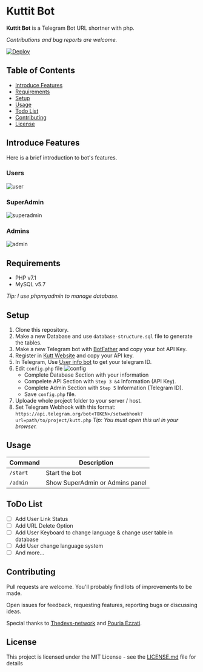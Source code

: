 # Kuttit Bot

**Kuttit Bot** is a Telegram Bot URL shortner with php.

*Contributions and bug reports are welcome.*

[![Deploy](https://www.herokucdn.com/deploy/button.svg)](https://heroku.com/deploy)

## Table of Contents
* [Introduce Features](#introduce-features)
* [Requirements](#requirements)
* [Setup](#setup)
* [Usage](#usage)
* [Todo List](#todo-list)
* [Contributing](#contributing)
* [License](#license)

## Introduce Features
Here is a brief introduction to bot's features.
### Users
![user](https://user-images.githubusercontent.com/30490118/59158251-77d63800-8acc-11e9-9cd3-8a8c09b2da2c.gif)
### SuperAdmin
![superadmin](https://user-images.githubusercontent.com/30490118/59158263-a8b66d00-8acc-11e9-973e-55b27b1192d7.gif)
### Admins
![admin](https://user-images.githubusercontent.com/30490118/59158287-267a7880-8acd-11e9-99c4-e5e970621e06.gif)

## Requirements
* PHP   v7.1
* MySQL v5.7

*Tip: I use phpmyadmin to manage database.*

## Setup
1. Clone this repository.
2. Make a new Database and use `database-structure.sql` file to generate the tables.
3. Make a new Telegram bot with [BotFather](https://t.me/botfather) and copy your bot API Key.
4. Register in [Kutt Website](https://kutt.it) and copy your API key.
5. In Telegram, Use [User info bot](https://t.me/userinfobot) to get your telegram ID.
6. Edit `config.php` file
![config](https://user-images.githubusercontent.com/30490118/59158303-78bb9980-8acd-11e9-8283-90e704ee046f.png)
    * Complete Database Section with your information
    * Compelete API Section with `Step 3 &4` Information (API Key).
    * Complete Admin Section with `Step 5` Information (Telegram ID).
    * Save `config.php` file.
 7. Uploade whole project folder to your server / host.
 8. Set Telegram Webhook with this format:
 `https://api.telegram.org/bot<TOKEN>/setwebhook?url=path/to/project/kutt.php`
*Tip: You must open this url in your browser.*
## Usage
| Command | Description |
| --- | --- |
| `/start` | Start the bot |
| `/admin` | Show SuperAdmin or Admins panel |

## ToDo List
- [ ] Add User Link Status
- [ ] Add URL Delete Option
- [ ] Add User Keyboard to change language & change user table in database
- [ ] Add User change language system 
- [ ] And more... 

## Contributing
Pull requests are welcome. You'll probably find lots of improvements to be made.

Open issues for feedback, requesting features, reporting bugs or discussing ideas.

Special thanks to [Thedevs-network](https://thedevs.network/) and [Pouria Ezzati](https://github.com/poeti8).
## License
This project is licensed under the MIT License - see the [LICENSE.md](LICENSE.md) file for details
